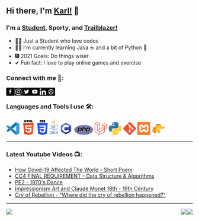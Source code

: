 ## Hi there, I'm [Karl!](https://www.facebook.com/karllouise08/) 🖤

### I'm a [Student](https://laracasts.com/@Karl%20Louise%20Rito), Sporty, and [Trailblazer!](https://trailblazer.me/id/karllouise08)

- 👨‍🎓 Just a Student who love codes
- 🤹‍♂ I'm currently learning Java ☕ and a bit of Python 🐍
- 🎆 2021 Goals: Do things wiser
- ✔ Fun fact: I love to play online games and exercise

### Connect with me 🔗:

[<img align="left" alt ="facebook" width="22px" src="https://github.com/Karllouise-code/Karllouise-code/blob/master/images/facebook.webp" />][facebook]
[<img align="left" alt ="instagram" width="22px" src="https://github.com/Karllouise-code/Karllouise-code/blob/master/images/instagram.png" />][instagram]
[<img align="left" alt ="twitter" width="22px" src="https://github.com/Karllouise-code/Karllouise-code/blob/master/images/twitter.png" />][twitter]
[<img align="left" alt ="youtube" width="22px" src="https://github.com/Karllouise-code/Karllouise-code/blob/master/images/youtube.png" />][youtube]
[<img align="left" alt ="linkedin" width="22px" src="https://github.com/Karllouise-code/Karllouise-code/blob/master/images/linkedin.jpg" />][linkedin]
[<img align="left" alt ="codesandbox" width="22px" src="https://github.com/Karllouise-code/Karllouise-code/blob/master/images/codesandbox.png" />][codesandbox]


<br />


### Languages and Tools I use 🛠️:
<code><img height="35" alt="Visual Studio Code" src="https://github.com/Karllouise-code/Karllouise-code/blob/master/images/vscode.svg"></code>
<code><img height="40" alt="html5" src="https://github.com/Karllouise-code/Karllouise-code/blob/master/images/html.png"></code>
<code><img height="40" alt="Css3" src="https://github.com/Karllouise-code/Karllouise-code/blob/master/images/css.png"></code>
<code><img height="45" alt="Java" src="https://github.com/Karllouise-code/Karllouise-code/blob/master/images/java.svg"></code>
<code><img height="35" alt="C" src="https://github.com/Karllouise-code/Karllouise-code/blob/master/images/c.png"></code>
<code><img height="28" alt="Php" padding-top="35px" src="https://github.com/Karllouise-code/Karllouise-code/blob/master/images/php.png"></code>
<code><img height="35" alt="Laravel" src="https://github.com/Karllouise-code/Karllouise-code/blob/master/images/laravel.png"></code>
<code><img height="35" alt="Python" src="https://github.com/Karllouise-code/Karllouise-code/blob/master/images/python.png"></code>
<code><img height="35" alt="Git" src="https://github.com/Karllouise-code/Karllouise-code/blob/master/images/git.png"></code>
<code><img height="35" alt="Xampp" src="https://github.com/Karllouise-code/Karllouise-code/blob/master/images/xampp.png"></code>
<code><img height="35" alt="Table Plus" src="https://github.com/Karllouise-code/Karllouise-code/blob/master/images/table_plus.png"></code>


---


### Latest Youtube Videos 📺:
<!-- YOUTUBE:START -->
- [How Covid-19 Affected The World - Short Poem](https://www.youtube.com/watch?v=GH3-EzaBSl4)
- [CC4 FINAL REQUIREMENT - Data Structure & Algorithms](https://www.youtube.com/watch?v=jOtSyszfHlE)
- [PE2 - 1970's Dance](https://www.youtube.com/watch?v=OX-vlHwbYao)
- [Impressionism Art and Claude Monet 18th - 19th Century](https://www.youtube.com/watch?v=FUwIRRC-DCc)
- [Cry of Rebellion - "Where did the cry of rebellion happened?"](https://www.youtube.com/watch?v=NTLAW_GPsFM)
<!-- YOUTUBE:END -->


---

<div display>
<a href="https://github.com/anuraghazra/github-readme-stats"> 
  <img align="right" src="https://github-readme-stats.vercel.app/api?username=Karllouise-code&show_icons=true&theme=radical" />
  <img align="left" src="https://github-readme-stats.vercel.app/api/top-langs/?username=Karllouise-code&theme=radical" />
  <img align="right" src="https://github-readme-stats.vercel.app/api/wakatime?username=kalowies_&theme=radical" />
</a>



[facebook]: https://www.facebook.com/karllouise08/
[instagram]: https://www.instagram.com/kalowies_/
[twitter]: https://twitter.com/karl_rito
[youtube]: https://www.youtube.com/channel/UCsCyEjwE565qKzbTfL2RC7Q
[linkedin]: https://www.linkedin.com/in/karllouise08/
[codesandbox]: https://codesandbox.io/u/Karllouise-code
[vscode]: https://code.visualstudio.com/
[java]: https://www.java.com/en/
[clanguage]: https://www.learn-c.org/
[laravel]: https://laravel.com/
[php]: https://www.php.net/
[html]: https://developer.mozilla.org/en-US/docs/Web/Guide/HTML/HTML5
[css]: https://developer.mozilla.org/en-US/docs/Web/CSS
